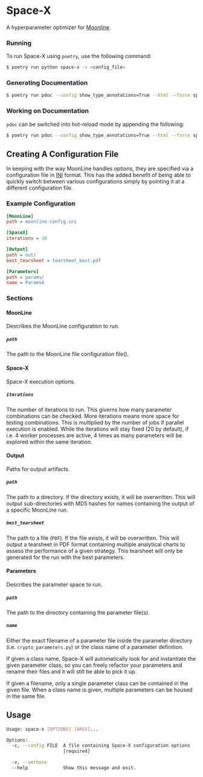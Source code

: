 # Space-X
A hyperparameter optimizer for [Moonline](https://gitlab.genzai.dev/boosting-alpha/moonline).

### Running
To run Space-X using `poetry`, use the following command:
```bash
$ poetry run python space-x -c <config_file>
```

### Generating Documentation
```bash
$ poetry run pdoc --config show_type_annotations=True --html --force space_x/
```

### Working on Documentation
`pdoc` can be switched into hot-reload mode by appending the following:
```bash
$ poetry run pdoc --config show_type_annotations=True --html --force space_x/ --http :
```

## Creating A Configuration File
In keeping with the way MoonLine handles options, they are specified via a configuration file in [INI](https://en.wikipedia.org/wiki/INI_file) format. This has the added benefit of being able to quickly switch between various configurations simply by pointing it at a different configuration file.

### Example Configuration
```ini
[MoonLine]
path = moonline-config.ini

[SpaceX]
iterations = 10

[Output]
path = out/
best_tearsheet = tearsheet_best.pdf

[Parameters]
path = params/
name = ParamsA
```

### Sections
#### MoonLine
Describes the MoonLine configuration to run.
##### `path`
The path to the MoonLine file configuration file().

#### Space-X
Space-X execution options.
##### `iterations`
The number of iterations to run. This giverns how many parameter combinations can be checked. More iterations means more space for testing combinations. This is multiplied by the number of jobs if parallel execution is enabled.
While the iterations will stay fixed (20 by default), if i.e. 4 worker processes are active, 4 times as many parameters will be explored within the same iteration.

#### Output
Paths for output artifacts.
##### `path`
The path to a directory. If the directory exists, it will be overwritten. This will output sub-directories with MD5 hashes for names containing the output of a specific MoonLine run.
##### `best_tearsheet`
The path to a file (`PDF`). If the file exists, it will be overwritten. This will output a tearsheet in PDF format containing multiple analytical charts to assess the performance of a given strategy. This tearsheet will only be generated for the run with the best parameters.

#### Parameters
Describes the parameter space to run.
##### `path`
The path to the directory containing the parameter file(s).
##### `name`
Either the exact filename of a parameter file inside the parameter directory (i.e. `crypto_parameters.py`) or the class name of a parameter definition.

If given a class name, Space-X will automatically look for and instantiate the given parameter class, so you can freely refactor your parameters and rename their files and it will still be able to pick it up.

If given a filename, only a single parameter class can be contained in the given file. When a class name is given, multiple parameters can be housed in the same file.

## Usage
```bash
Usage: space-x [OPTIONS] [ARGS]...

Options:
  -c, --config FILE  A file containing Space-X configuration options
                     [required]

  -v, --verbose
  --help             Show this message and exit.
```
